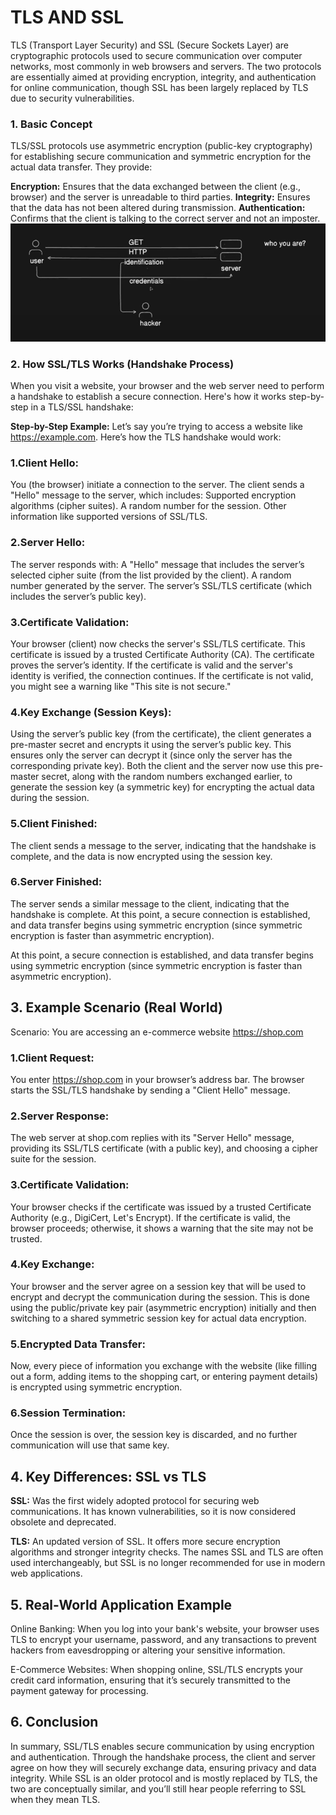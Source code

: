 # TLS AND SSL

TLS (Transport Layer Security) and SSL (Secure Sockets Layer) are cryptographic protocols used to secure communication over computer networks, 
most commonly in web browsers and servers. 
The two protocols are essentially aimed at providing encryption, integrity, and authentication for online communication, though SSL has been largely replaced by TLS due to security vulnerabilities.

### 1. Basic Concept
TLS/SSL protocols use asymmetric encryption (public-key cryptography) for establishing secure communication and symmetric encryption for the actual data transfer. They provide:

**Encryption:** Ensures that the data exchanged between the client (e.g., browser) and the server is unreadable to third parties.
**Integrity:** Ensures that the data has not been altered during transmission.
**Authentication:** Confirms that the client is talking to the correct server and not an imposter.
![img.png](img.png)


### 2. How SSL/TLS Works (Handshake Process)
When you visit a website, your browser and the web server need to perform a handshake to establish a secure connection. Here's how it works step-by-step in a TLS/SSL handshake:

**Step-by-Step Example:**
Let’s say you’re trying to access a website like https://example.com. Here’s how the TLS handshake would work:

### 1.Client Hello:
You (the browser) initiate a connection to the server. The client sends a "Hello" message to the server, which includes:
Supported encryption algorithms (cipher suites).
A random number for the session.
Other information like supported versions of SSL/TLS.

### 2.Server Hello:
The server responds with:
A "Hello" message that includes the server’s selected cipher suite (from the list provided by the client).
A random number generated by the server.
The server’s SSL/TLS certificate (which includes the server’s public key).

### 3.Certificate Validation:
Your browser (client) now checks the server's SSL/TLS certificate. This certificate is issued by a trusted Certificate Authority (CA). The certificate proves the server’s identity.
If the certificate is valid and the server's identity is verified, the connection continues. If the certificate is not valid, you might see a warning like "This site is not secure."

### 4.Key Exchange (Session Keys):
Using the server’s public key (from the certificate), the client generates a pre-master secret and encrypts it using the server’s public key. This ensures only the server can decrypt it (since only the server has the corresponding private key).
Both the client and the server now use this pre-master secret, along with the random numbers exchanged earlier, to generate the session key (a symmetric key) for encrypting the actual data during the session.

### 5.Client Finished:
The client sends a message to the server, indicating that the handshake is complete, and the data is now encrypted using the session key.

### 6.Server Finished:
The server sends a similar message to the client, indicating that the handshake is complete.
At this point, a secure connection is established, and data transfer begins using symmetric encryption (since symmetric encryption is faster than asymmetric encryption).

At this point, a secure connection is established, and data transfer begins using symmetric encryption (since symmetric encryption is faster than asymmetric encryption).


## 3. Example Scenario (Real World)

Scenario: You are accessing an e-commerce website https://shop.com

### 1.Client Request:
You enter https://shop.com in your browser’s address bar. The browser starts the SSL/TLS handshake by sending a "Client Hello" message.

### 2.Server Response:
The web server at shop.com replies with its "Server Hello" message, providing its SSL/TLS certificate (with a public key), and choosing a cipher suite for the session.

### 3.Certificate Validation:
Your browser checks if the certificate was issued by a trusted Certificate Authority (e.g., DigiCert, Let's Encrypt). If the certificate is valid, the browser proceeds; otherwise, it shows a warning that the site may not be trusted.

### 4.Key Exchange:
Your browser and the server agree on a session key that will be used to encrypt and decrypt the communication during the session. This is done using the public/private key pair (asymmetric encryption) initially and then switching to a shared symmetric session key for actual data encryption.

### 5.Encrypted Data Transfer:
Now, every piece of information you exchange with the website (like filling out a form, adding items to the shopping cart, or entering payment details) is encrypted using symmetric encryption.

### 6.Session Termination:
Once the session is over, the session key is discarded, and no further communication will use that same key.


## 4. Key Differences: SSL vs TLS

**SSL:** Was the first widely adopted protocol for securing web communications. It has known vulnerabilities, so it is now considered obsolete and deprecated.

**TLS:** An updated version of SSL. It offers more secure encryption algorithms and stronger integrity checks. The names SSL and TLS are often used interchangeably, but SSL is no longer recommended for use in modern web applications.

## 5. Real-World Application Example
Online Banking: When you log into your bank's website, your browser uses TLS to encrypt your username, password, and any transactions to prevent hackers from eavesdropping or altering your sensitive information.

E-Commerce Websites: When shopping online, SSL/TLS encrypts your credit card information, ensuring that it’s securely transmitted to the payment gateway for processing.

## 6. Conclusion
In summary, SSL/TLS enables secure communication by using encryption and authentication. Through the handshake process, the client and server agree on how they will securely exchange data, ensuring privacy and data integrity. While SSL is an older protocol and is mostly replaced by TLS, the two are conceptually similar, and you’ll still hear people referring to SSL when they mean TLS.